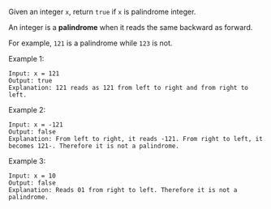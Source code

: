 Given an integer `x`, return `true` if `x` is palindrome integer.

An integer is a **palindrome** when it reads the same backward as forward.

For example, `121` is a palindrome while `123` is not.

Example 1:

```
Input: x = 121
Output: true
Explanation: 121 reads as 121 from left to right and from right to left.
```
Example 2:

```
Input: x = -121
Output: false
Explanation: From left to right, it reads -121. From right to left, it becomes 121-. Therefore it is not a palindrome.
```
Example 3:

```
Input: x = 10
Output: false
Explanation: Reads 01 from right to left. Therefore it is not a palindrome.
```
